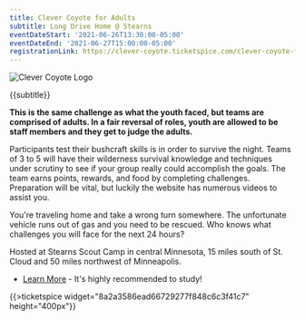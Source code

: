 ```yaml
---
title: Clever Coyote for Adults
subtitle: Long Drive Home @ Stearns
eventDateStart: '2021-06-26T13:30:00-05:00'
eventDateEnd: '2021-06-27T15:00:00-05:00'
registrationLink: https://clever-coyote.ticketspice.com/clever-coyote-for-adults-june-2021
---
```


<div class="W(35%) W(70%)--s M(a)">
<img src="{{@root.rootPath}}images/clever-coyote-logo.png" alt="Clever Coyote Logo" class="W(100%)" />
</div>

<div class="D(f) Jc(c) Fz(2em) Fw(b)">

{{subtitle}}

</div>

**This is the same challenge as what the youth faced, but teams are comprised of adults. In a fair reversal of roles, youth are allowed to be staff members and they get to judge the adults.**

Participants test their bushcraft skills is in order to survive the night. Teams of 3 to 5 will have their wilderness survival knowledge and techniques under scrutiny to see if your group really could accomplish the goals. The team earns points, rewards, and food by completing challenges. Preparation will be vital, but luckily the website has numerous videos to assist you.

<div class="Mx(a) W(80%) Bdw(1px) M(1em) P(1em)">

You're traveling home and take a wrong turn somewhere. The unfortunate vehicle runs out of gas and you need to be rescued. Who knows what challenges you will face for the next 24 hours?

</div>

Hosted at Stearns Scout Camp in central Minnesota, 15 miles south of St. Cloud and 50 miles northwest of Minneapolis.

* [Learn More](https://clever-coyote.8b.io/) - It's highly recommended to study!

{{>ticketspice widget="8a2a3586ead66729277f848c6c3f41c7" height="400px"}}
